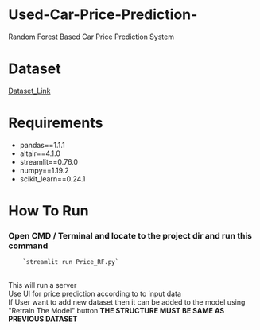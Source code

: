 # Used-Car-Price-Prediction-
  Random Forest Based Car Price Prediction System

# Dataset
  [Dataset_Link](https://www.kaggle.com/nehalbirla/vehicle-dataset-from-cardekho)

# Requirements
 - pandas==1.1.1
 - altair==4.1.0
 - streamlit==0.76.0
 - numpy==1.19.2
 - scikit_learn==0.24.1

# How To Run 
### Open CMD / Terminal and locate to the project dir and run this command

        `streamlit run Price_RF.py`
<br> This will run a server
<br> Use UI for price prediction according to to input data
<br> If User want to add new dataset then it can be added to the model using "Retrain The Model" button **THE STRUCTURE MUST BE SAME AS PREVIOUS DATASET**
